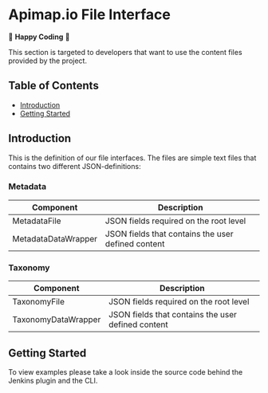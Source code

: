 Apimap.io File Interface
=====

🥳 **Happy Coding** 🥳

This section is targeted to developers that want to use the content files provided by the project.

## Table of Contents

* [Introduction](#introduction)
* [Getting Started](#getting-started)

## Introduction

This is the definition of our file interfaces. The files are simple text files that contains two different 
JSON-definitions:

### Metadata
| Component           | Description                                        |
|---------------------|----------------------------------------------------|
| MetadataFile        | JSON fields required on the root level             |
| MetadataDataWrapper | JSON fields that contains the user defined content |

### Taxonomy
| Component           | Description                                        |
|---------------------|----------------------------------------------------|
| TaxonomyFile        | JSON fields required on the root level             |
| TaxonomyDataWrapper | JSON fields that contains the user defined content |

## Getting Started

To view examples please take a look inside the source code behind the Jenkins plugin and the CLI.
